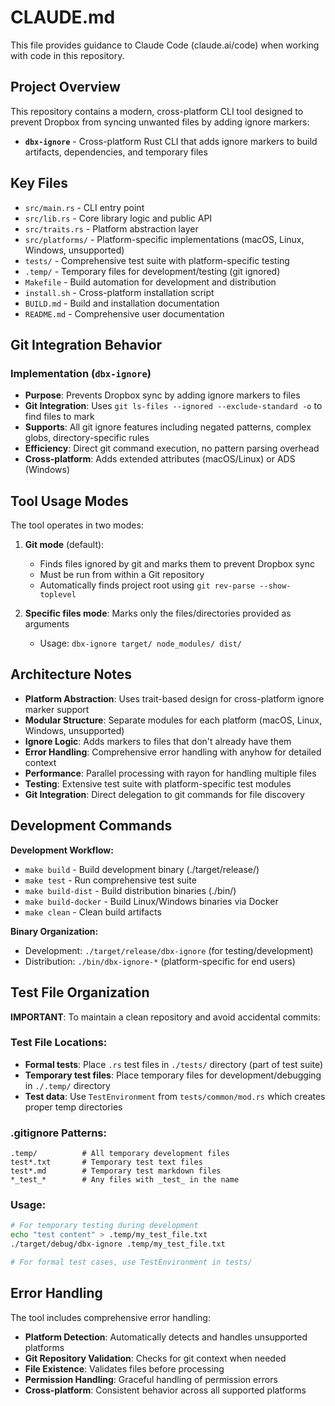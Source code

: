 # CLAUDE.md

This file provides guidance to Claude Code (claude.ai/code) when working with code in this repository.

## Project Overview

This repository contains a modern, cross-platform CLI tool designed to prevent Dropbox from syncing unwanted files by adding ignore markers:

- **`dbx-ignore`** - Cross-platform Rust CLI that adds ignore markers to build artifacts, dependencies, and temporary files

## Key Files

- `src/main.rs` - CLI entry point
- `src/lib.rs` - Core library logic and public API
- `src/traits.rs` - Platform abstraction layer
- `src/platforms/` - Platform-specific implementations (macOS, Linux, Windows, unsupported)
- `tests/` - Comprehensive test suite with platform-specific testing
- `.temp/` - Temporary files for development/testing (git ignored)
- `Makefile` - Build automation for development and distribution
- `install.sh` - Cross-platform installation script
- `BUILD.md` - Build and installation documentation
- `README.md` - Comprehensive user documentation

## Git Integration Behavior

### Implementation (`dbx-ignore`)

- **Purpose**: Prevents Dropbox sync by adding ignore markers to files
- **Git Integration**: Uses `git ls-files --ignored --exclude-standard -o` to find files to mark
- **Supports**: All git ignore features including negated patterns, complex globs, directory-specific rules
- **Efficiency**: Direct git command execution, no pattern parsing overhead
- **Cross-platform**: Adds extended attributes (macOS/Linux) or ADS (Windows)

## Tool Usage Modes

The tool operates in two modes:

1. **Git mode** (default):

   - Finds files ignored by git and marks them to prevent Dropbox sync
   - Must be run from within a Git repository
   - Automatically finds project root using `git rev-parse --show-toplevel`

2. **Specific files mode**: Marks only the files/directories provided as arguments
   - Usage: `dbx-ignore target/ node_modules/ dist/`

## Architecture Notes

- **Platform Abstraction**: Uses trait-based design for cross-platform ignore marker support
- **Modular Structure**: Separate modules for each platform (macOS, Linux, Windows, unsupported)
- **Ignore Logic**: Adds markers to files that don't already have them
- **Error Handling**: Comprehensive error handling with anyhow for detailed context
- **Performance**: Parallel processing with rayon for handling multiple files
- **Testing**: Extensive test suite with platform-specific test modules
- **Git Integration**: Direct delegation to git commands for file discovery

## Development Commands

**Development Workflow:**

- `make build` - Build development binary (./target/release/)
- `make test` - Run comprehensive test suite
- `make build-dist` - Build distribution binaries (./bin/)
- `make build-docker` - Build Linux/Windows binaries via Docker
- `make clean` - Clean build artifacts

**Binary Organization:**

- Development: `./target/release/dbx-ignore` (for testing/development)
- Distribution: `./bin/dbx-ignore-*` (platform-specific for end users)

## Test File Organization

**IMPORTANT**: To maintain a clean repository and avoid accidental commits:

### Test File Locations:

- **Formal tests**: Place `.rs` test files in `./tests/` directory (part of test suite)
- **Temporary test files**: Place temporary files for development/debugging in `./.temp/` directory
- **Test data**: Use `TestEnvironment` from `tests/common/mod.rs` which creates proper temp directories

### .gitignore Patterns:

```
.temp/          # All temporary development files
test*.txt       # Temporary test text files
test*.md        # Temporary test markdown files
*_test_*        # Any files with _test_ in the name
```

### Usage:

```bash
# For temporary testing during development
echo "test content" > .temp/my_test_file.txt
./target/debug/dbx-ignore .temp/my_test_file.txt

# For formal test cases, use TestEnvironment in tests/
```

## Error Handling

The tool includes comprehensive error handling:

- **Platform Detection**: Automatically detects and handles unsupported platforms
- **Git Repository Validation**: Checks for git context when needed
- **File Existence**: Validates files before processing
- **Permission Handling**: Graceful handling of permission errors
- **Cross-platform**: Consistent behavior across all supported platforms

